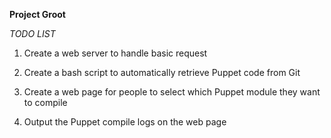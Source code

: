 **Project Groot**

_TODO LIST_

1. Create a web server to handle basic request

2. Create a bash script to automatically retrieve Puppet code 
from Git
3. Create a web page for people to select which Puppet module they want to
compile
4. Output the Puppet compile logs on the web page